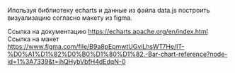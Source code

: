 Ипользуя библиотеку echarts и данные из файла data.js построить визуализацию согласно макету из figma.

Ссылка на документацию https://echarts.apache.org/en/index.html
Ссылка на макет https://www.figma.com/file/B9a8pEpmwtUGviLhsWT7He/IT-%D0%A1%D1%82%D0%B0%D1%80%D1%82.-Bar-chart-reference?node-id=1%3A7339&t=ihQHybVbfH4dEdqN-0
